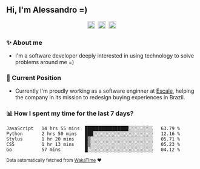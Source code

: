 ## Hi, I'm Alessandro =)

<p align="center">
  <a href="https://www.linkedin.com/in/alessandro-costa-dev/"><img src="https://img.shields.io/badge/-alessandro--costa--dev-%233f7ec6?style=flat-square&logo=Linkedin&logoColor=white" height="20"/></a>&nbsp;&nbsp;<a href="https://medium.com/@alessandro_costa"><img src="https://img.shields.io/badge/-%40alessandro__costa-%20black?style=flat-square&logo=Medium" height="20"/></a>&nbsp;&nbsp;<a href="mailto:alessandro96fc@gmail.com"><img src="https://img.shields.io/badge/-alessandro96fc%40gmail.com-%23c14438?style=flat-square&logo=Gmail&logoColor=white" height="20"/></a>
</p>

### :sparkles: About me

- I'm a software developer deeply interested in using technology to solve problems around me =)

### :office: Current Position 

-  Currently I'm proudly working as a software enginner at [Escale](https://github.com/escaletech), helping the company in its mission to redesign buying experiences in Brazil.

### :bar_chart: How I spent my time for the last 7 days?

<!--START_SECTION:waka-->
```text
JavaScript   14 hrs 55 mins  ████████████████░░░░░░░░░   63.79 % 
Python       2 hrs 50 mins   ███░░░░░░░░░░░░░░░░░░░░░░   12.16 % 
Stylus       1 hr 20 mins    █▒░░░░░░░░░░░░░░░░░░░░░░░   05.71 % 
CSS          1 hr 13 mins    █▒░░░░░░░░░░░░░░░░░░░░░░░   05.23 % 
Go           57 mins         █░░░░░░░░░░░░░░░░░░░░░░░░   04.12 % 
```
<!--END_SECTION:waka-->

<sub>Data automatically fetched from [WakaTime](https://wakatime.com/) :heart:</sub>
